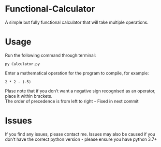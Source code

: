 # Functional-Calculator
A simple but fully functional calculator that will take multiple operations.
<br/>
# Usage
Run the following command through terminal:
<br/>
```
py Calculator.py
```
Enter a mathematical operation for the program to compile, for example:
<br/>
```
2 * 2 - (-5)
```
Plase note that if you don't want a negative sign recognised as an operator, place it within brackets.
<br/>
The order of precedence is from left to right - Fixed in next commit
<br/>
# Issues
If you find any issues, please contact me.
Issues may also be caused if you don't have the correct python version - please ensure you have python 3.7+
<br/>
